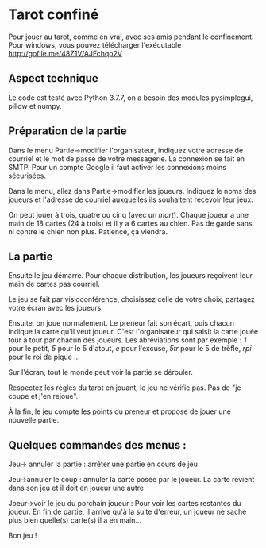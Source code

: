 # Tarot confiné
Pour jouer au tarot, comme en vrai, avec ses amis pendant le confinement.
Pour windows, vous pouvez télécharger l'exécutable http://gofile.me/48Z1V/AJFchqo2V

## Aspect technique
Le code est testé avec Python 3.7.7, on a besoin des modules pysimplegui, pillow et numpy.

## Préparation de la partie

Dans le menu Partie->modifier l'organisateur, indiquez votre adresse de courriel 
et le mot de passe de votre messagerie. La connexion se fait en SMTP. 
Pour un compte Google il faut activer les connexions moins sécurisées.

Dans le menu, allez dans Partie->modifier les joueurs. Indiquez le noms des joueurs et 
l'adresse de courriel auxquelles ils souhaitent recevoir leur jeux.

On peut jouer à trois, quatre ou cinq (avec un *mort*). Chaque joueur a une main de 18 cartes (24 à trois) et il y a 6 cartes au chien. Pas de garde sans ni contre le chien non plus. Patience, ça viendra.

## La partie

Ensuite le jeu démarre. Pour chaque distribution, les joueurs reçoivent leur main de cartes pas courriel.

Le jeu se fait par visioconférence, choisissez celle de votre choix, partagez votre écran avec les joueurs.

Ensuite, on joue normalement. Le preneur fait son écart, puis chacun indique la carte qu'il veut joueur. C'est l'organisateur qui saisit la carte jouée tour à tour par chacun des joueurs. Les abréviations sont par exemple : *1* pour le petit, *5* pour le 5 d'atout, *e* pour l'excuse, *5tr* pour le 5 de trèfle, *rpi* pour le roi de pique ...

Sur l'écran, tout le monde peut voir la partie se dérouler.

Respectez les règles du tarot en jouant, le jeu ne vérifie pas. Pas de "je coupe et j'en rejoue".

À la fin, le jeu compte les points du preneur et propose de jouer une nouvelle partie.

## Quelques commandes des menus :
Jeu-> annuler la partie : arrêter une partie en cours de jeu

Jeu->annuler le coup : annuler la carte posée par le joueur. La carte revient dans son jeu et il doit en joueur une autre

Joeur->voir le jeu du porchain joueur  : Pour voir les cartes restantes du joueur. En fin de partie, il arrive qu'à la suite d'erreur, un joueur ne sache plus bien quelle(s) carte(s) il a en main...


Bon jeu !
